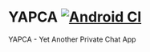 # YAPCA [![Android CI](https://github.com/ElectroBoy404NotFound/YAPCA/actions/workflows/android.yml/badge.svg)](https://github.com/ElectroBoy404NotFound/YAPCA/actions/workflows/android.yml)
YAPCA - Yet Another Private Chat App
